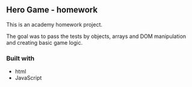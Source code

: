 ## Hero Game - homework

This is an academy homework project. 

The goal was to pass the tests by objects, arrays and DOM manipulation and creating basic game logic.

### Built with
- html
- JavaScript
